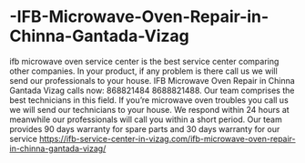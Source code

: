 # -IFB-Microwave-Oven-Repair-in-Chinna-Gantada-Vizag
  ifb microwave oven service center is the best service center comparing other companies. In your product, if any problem is there call us we will send our professionals to your house. IFB Microwave Oven Repair in Chinna Gantada Vizag calls now: 868821484 8688821488.  Our team comprises the best technicians in this field. If you’re microwave oven troubles you call us we will send our technicians to your house. We respond within 24 hours at meanwhile our professionals will call you within a short period. Our team provides 90 days warranty for spare parts and 30 days warranty for our service https://ifb-service-center-in-vizag.com/ifb-microwave-oven-repair-in-chinna-gantada-vizag/
